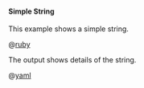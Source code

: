 #### Simple String

This example shows a simple string.

@[ruby](show.rb)

The output shows details of the string.

@[yaml](show.yaml)
